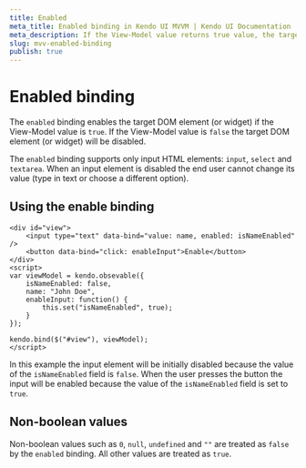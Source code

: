 ```yaml
---
title: Enabled
meta_title: Enabled binding in Kendo UI MVVM | Kendo UI Documentation
meta_description: If the View-Model value returns true value, the target DOM widget is enabled by using the enabled binding.
slug: mvv-enabled-binding
publish: true
---
```


# Enabled binding

The `enabled` binding enables the target DOM element (or widget) if the View-Model value is `true`.
If the View-Model value is `false` the target DOM element (or widget) will be disabled.

The `enabled` binding supports only input HTML elements: `input`, `select` and `textarea`.
When an input element is disabled the end user cannot change its value (type in text or choose a different option).

## Using the enable binding

    <div id="view">
        <input type="text" data-bind="value: name, enabled: isNameEnabled" />
        <button data-bind="click: enableInput">Enable</button>
    </div>
    <script>
    var viewModel = kendo.obsevable({
        isNameEnabled: false,
        name: "John Doe",
        enableInput: function() {
            this.set("isNameEnabled", true);
        }
    });

    kendo.bind($("#view"), viewModel);
    </script>

In this example the input element will be initially disabled because the value of the `isNameEnabled` field
is `false`. When the user presses the button the input will be enabled because the value of the `isNameEnabled`
field is set to `true`.

## Non-boolean values

Non-boolean values such as `0`, `null`, `undefined` and `""` are treated as `false`
by the `enabled` binding. All other values are treated as `true`.
